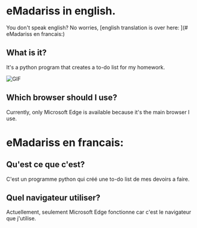 # eMadariss in english.

You don't speak english? No worries, [english translation is over here: ](# eMadariss en francais:)

## What is it?

It's a python program that creates a to-do list for my homework.

![GIF](https://media.giphy.com/media/l0MYSqNU3hr8MUq0o/giphy.gif)

## Which browser should I use?

Currently, only Microsoft Edge is available because it's the main browser I use.

# eMadariss en francais:

## Qu'est ce que c'est?

C'est un programme python qui créé une to-do list de mes devoirs a faire.

## Quel navigateur utiliser?

Actuellement, seulement Microsoft Edge fonctionne car c'est le navigateur que j'utilise.

